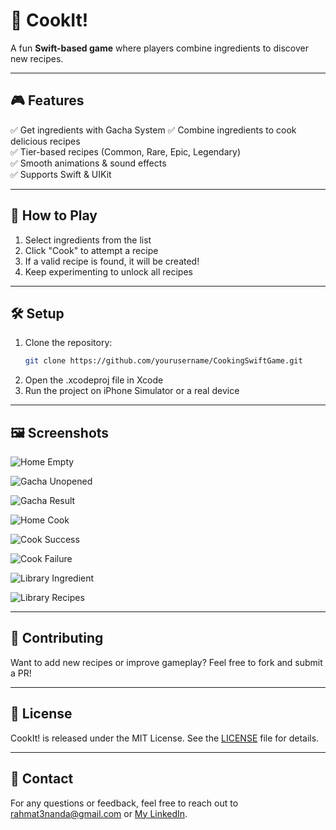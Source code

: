 # 🍳 CookIt!

A fun **Swift-based game** where players combine ingredients to discover new recipes.

---
## 🎮 Features
✅ Get ingredients with Gacha System
✅ Combine ingredients to cook delicious recipes  
✅ Tier-based recipes (Common, Rare, Epic, Legendary)  
✅ Smooth animations & sound effects  
✅ Supports Swift & UIKit

---
## 📜 How to Play
1. Select ingredients from the list
2. Click "Cook" to attempt a recipe
3. If a valid recipe is found, it will be created!
4. Keep experimenting to unlock all recipes

---
## 🛠 Setup
1. Clone the repository:
   ```sh
   git clone https://github.com/yourusername/CookingSwiftGame.git
    ```
2.	Open the .xcodeproj file in Xcode
3.	Run the project on iPhone Simulator or a real device

--- 
## 🖼 Screenshots
![Home Empty](https://raw.githubusercontent.com/rahmat3nanda/CookIt/main/Screenshots/Home-Empty.PNG)

![Gacha Unopened](https://raw.githubusercontent.com/rahmat3nanda/CookIt/main/Screenshots/Gacha-Unopened.PNG)

![Gacha Result](https://raw.githubusercontent.com/rahmat3nanda/CookIt/main/Screenshots/Gacha-Result.PNG)

![Home Cook](https://raw.githubusercontent.com/rahmat3nanda/CookIt/main/Screenshots/Home-Cook.PNG)

![Cook Success](https://raw.githubusercontent.com/rahmat3nanda/CookIt/main/Screenshots/Cook-Success.PNG)

![Cook Failure](https://raw.githubusercontent.com/rahmat3nanda/CookIt/main/Screenshots/Cook-Failure.PNG)

![Library Ingredient](https://raw.githubusercontent.com/rahmat3nanda/CookIt/main/Screenshots/Library-Ingredients.PNG)

![Library Recipes](https://raw.githubusercontent.com/rahmat3nanda/CookIt/main/Screenshots/Library-Recipes.PNG)

---
## 🤝 Contributing

Want to add new recipes or improve gameplay? Feel free to fork and submit a PR!

---
## 📜 License

CookIt! is released under the MIT License. See the [LICENSE](https://github.com/rahmat3nanda/CookIt?tab=MIT-1-ov-file) file for details.

---

## 📱 Contact

For any questions or feedback, feel free to reach out to [rahmat3nanda@gmail.com](mailto:rahmat3nanda@gmail.com) or [My LinkedIn](https://www.linkedin.com/in/rahmat-trinanda/).
